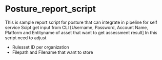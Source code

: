# Posture_report_script
This is sample report script for posture that can integrate in pipeline for self service
Scipt get input from CLI [Username, Password, Account Name, Platform and Entityname of asset that want to get assessment result]
In this script need to adjust 
- Rulesset ID per organization
- Filepath and Filename that want to store
